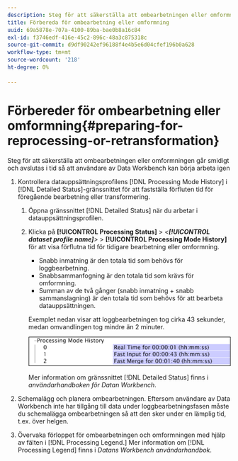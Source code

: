 ```yaml
---
description: Steg för att säkerställa att ombearbetningen eller omformningen går smidigt och avslutas i tid så att användare av Data Workbench kan börja arbeta igen
title: Förbereda för ombearbetning eller omformning
uuid: 69a5878e-707a-4100-89ba-bae0b8a16c84
exl-id: f3746edf-416e-45c2-896c-48a3c875318c
source-git-commit: d9df90242ef96188f4e4b5e6d04cfef196b0a628
workflow-type: tm+mt
source-wordcount: '218'
ht-degree: 0%

---
```


# Förbereder för ombearbetning eller omformning{#preparing-for-reprocessing-or-retransformation}

Steg för att säkerställa att ombearbetningen eller omformningen går smidigt och avslutas i tid så att användare av Data Workbench kan börja arbeta igen

1. Kontrollera datauppsättningsprofilens [!DNL Processing Mode History] i [!DNL Detailed Status]-gränssnittet för att fastställa förfluten tid för föregående bearbetning eller transformering.

   1. Öppna gränssnittet [!DNL Detailed Status] när du arbetar i datauppsättningsprofilen.
   1. Klicka på **[!UICONTROL Processing Status]** > *&lt;**[!UICONTROL dataset profile name]**>* > **[!UICONTROL Processing Mode History]** för att visa förflutna tid för tidigare bearbetning eller omformning.

      * Snabb inmatning är den totala tid som behövs för loggbearbetning.
      * Snabbsammanfogning är den totala tid som krävs för omformning.
      * Summan av de två gånger (snabb inmatning + snabb sammanslagning) är den totala tid som behövs för att bearbeta datauppsättningen.

      Exemplet nedan visar att loggbearbetningen tog cirka 43 sekunder, medan omvandlingen tog mindre än 2 minuter.

      ![](assets/vis_DetailedStatus_ProcessingModeHistory.png)

      Mer information om gränssnittet [!DNL Detailed Status] finns i *användarhandboken för Datan Workbench*.


1. Schemalägg och planera ombearbetningen. Eftersom användare av Data Workbench inte har tillgång till data under loggbearbetningsfasen måste du schemalägga ombearbetningen så att den sker under en lämplig tid, t.ex. över helgen.
1. Övervaka förloppet för ombearbetningen och omformningen med hjälp av fälten i [!DNL Processing Legend.] Mer information om [!DNL Processing Legend] finns i *Datans Workbench användarhandbok*.
